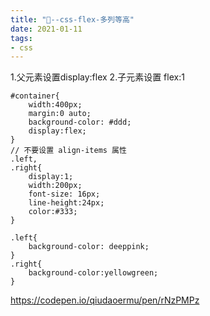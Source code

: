 ```yaml
---
title: "🌈--css-flex-多列等高"
date: 2021-01-11
tags: 
- css
---
```

1.父元素设置display:flex
2.子元素设置 flex:1

```
#container{
	width:400px;
	margin:0 auto;
	background-color: #ddd;
	display:flex;
}
// 不要设置 align-items 属性
.left,
.right{
	display:1;
	width:200px;
	font-size: 16px;
	line-height:24px;
	color:#333;
}

.left{
	background-color: deeppink;
}
.right{
	background-color:yellowgreen;
}
```
https://codepen.io/qiudaoermu/pen/rNzPMPz
